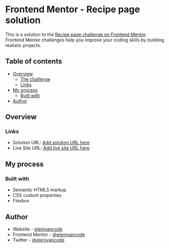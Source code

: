 # Frontend Mentor - Recipe page solution

This is a solution to the [Recipe page challenge on Frontend Mentor](https://www.frontendmentor.io/challenges/recipe-page-KiTsR8QQKm). Frontend Mentor challenges help you improve your coding skills by building realistic projects. 

## Table of contents

- [Overview](#overview)
  - [The challenge](#the-challenge)
  - [Links](#links)
- [My process](#my-process)
  - [Built with](#built-with)
- [Author](#author)

## Overview

### Links

- Solution URL: [Add solution URL here](https://github.com/Eleniyancode/recipe-page)
- Live Site URL: [Add live site URL here](https://eleniyancode.github.io/recipe-page/)

## My process

### Built with

- Semantic HTML5 markup
- CSS custom properties
- Flexbox

## Author

- Website - [eleniyancode](https://www.your-site.com)
- Frontend Mentor - [@eleniyancode](https://www.frontendmentor.io/profile/eleniyancode)
- Twitter - [@eleniyancode](https://www.twitter.com/eleniyancode)